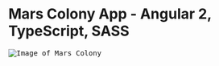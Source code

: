 # Mars Colony App - Angular 2, TypeScript, SASS

<kbd>![Image of Mars Colony](https://github.com/justinl-y/project-05/blob/master/mars-colony-app.png "Mars Colony")</kbd>
